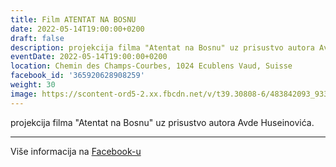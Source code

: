 ```yaml
---
title: Film ATENTAT NA BOSNU
date: 2022-05-14T19:00:00+0200
draft: false
description: projekcija filma "Atentat na Bosnu" uz prisustvo autora Avde Huseinovića.
eventDate: 2022-05-14T19:00:00+0200
location: Chemin des Champs-Courbes, 1024 Ecublens Vaud, Suisse
facebook_id: '365920628908259'
weight: 30
image: https://scontent-ord5-2.xx.fbcdn.net/v/t39.30808-6/483842093_9330013443761058_8599832410174975788_n.jpg?_nc_cat=104&ccb=1-7&_nc_sid=9e60e4&_nc_ohc=RILMjVA4_XEQ7kNvwHv9mVa&_nc_oc=AdnOq9k38lPavCuVa3N-cxgKpk3s3YxObrLPVLJ138hxMz9iks99iFih09NkW3xX3_Q&_nc_zt=23&_nc_ht=scontent-ord5-2.xx&edm=ABTKTjYEAAAA&_nc_gid=Ds21akcLhsPlO_3YuOR-mA&oh=00_AfWfF6cn9OprbhLU8Jx8w70E7Ip7nUFtx_TDUYy3D8poOg&oe=68B43BD3
---
```


projekcija filma "Atentat na Bosnu" uz prisustvo autora Avde Huseinovića.

---

Više informacija na [Facebook-u](https://facebook.com/events/365920628908259)